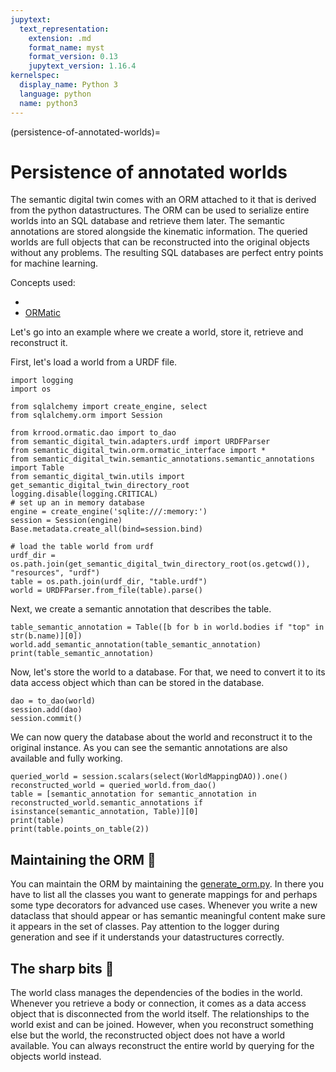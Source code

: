 ```yaml
---
jupytext:
  text_representation:
    extension: .md
    format_name: myst
    format_version: 0.13
    jupytext_version: 1.16.4
kernelspec:
  display_name: Python 3
  language: python
  name: python3
---
```


(persistence-of-annotated-worlds)=
# Persistence of annotated worlds

The semantic digital twin comes with an ORM attached to it that is derived from the python datastructures.
The ORM can be used to serialize entire worlds into an SQL database and retrieve them later. The semantic annotations are stored alongside the kinematic information.
The queried worlds are full objects that can be reconstructed into the original objects without any problems.
The resulting SQL databases are perfect entry points for machine learning.

Concepts used:
- [](loading-worlds)
- [ORMatic](https://github.com/tomsch420/ormatic)

Let's go into an example where we create a world, store it, retrieve and reconstruct it.

First, let's load a world from a URDF file.

```{code-cell} ipython2
import logging
import os

from sqlalchemy import create_engine, select
from sqlalchemy.orm import Session

from krrood.ormatic.dao import to_dao
from semantic_digital_twin.adapters.urdf import URDFParser
from semantic_digital_twin.orm.ormatic_interface import *
from semantic_digital_twin.semantic_annotations.semantic_annotations import Table
from semantic_digital_twin.utils import get_semantic_digital_twin_directory_root
logging.disable(logging.CRITICAL)
# set up an in memory database
engine = create_engine('sqlite:///:memory:')
session = Session(engine)
Base.metadata.create_all(bind=session.bind)

# load the table world from urdf
urdf_dir = os.path.join(get_semantic_digital_twin_directory_root(os.getcwd()), "resources", "urdf")
table = os.path.join(urdf_dir, "table.urdf")
world = URDFParser.from_file(table).parse()
```

Next, we create a semantic annotation that describes the table.

```{code-cell} ipython2
table_semantic_annotation = Table([b for b in world.bodies if "top" in str(b.name)][0])
world.add_semantic_annotation(table_semantic_annotation)
print(table_semantic_annotation)
```

Now, let's store the world to a database. For that, we need to convert it to its data access object which than can be stored in the database.

```{code-cell} ipython2
dao = to_dao(world)
session.add(dao)
session.commit()
```

We can now query the database about the world and reconstruct it to the original instance. As you can see the semantic annotations are also available and fully working.

```{code-cell} ipython2
queried_world = session.scalars(select(WorldMappingDAO)).one()
reconstructed_world = queried_world.from_dao()
table = [semantic_annotation for semantic_annotation in reconstructed_world.semantic_annotations if isinstance(semantic_annotation, Table)][0]
print(table)
print(table.points_on_table(2))
```

## Maintaining the ORM 🧰

You can maintain the ORM by maintaining the [generate_orm.py](https://github.com/cram2/semantic_digital_twin/blob/main/scripts/generate_orm.py).
In there you have to list all the classes you want to generate mappings for and perhaps some type decorators for advanced use cases.
Whenever you write a new dataclass that should appear or has semantic meaningful content make sure it appears in the set of classes.
Pay attention to the logger during generation and see if it understands your datastructures correctly.


## The sharp bits 🔪
The world class manages the dependencies of the bodies in the world. Whenever you retrieve a body or connection, it comes as a data access object that is disconnected from the world itself.
The relationships to the world exist and can be joined. However, when you reconstruct something else but the world, the reconstructed object does not have a world available. You can always reconstruct the entire world by querying for the objects world instead.
